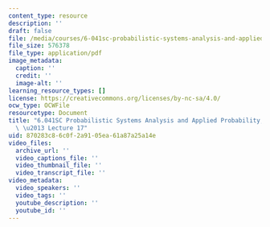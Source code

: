 ```yaml
---
content_type: resource
description: ''
draft: false
file: /media/courses/6-041sc-probabilistic-systems-analysis-and-applied-probability-fall-2013/870283c86c0f2a9105ea61a87a25a14e_MIT6_041SCF13_lec17_300k.mp4.pdf
file_size: 576378
file_type: application/pdf
image_metadata:
  caption: ''
  credit: ''
  image-alt: ''
learning_resource_types: []
license: https://creativecommons.org/licenses/by-nc-sa/4.0/
ocw_type: OCWFile
resourcetype: Document
title: "6.041SC Probabilistic Systems Analysis and Applied Probability, Fall 2013Transcript\
  \ \u2013 Lecture 17"
uid: 870283c8-6c0f-2a91-05ea-61a87a25a14e
video_files:
  archive_url: ''
  video_captions_file: ''
  video_thumbnail_file: ''
  video_transcript_file: ''
video_metadata:
  video_speakers: ''
  video_tags: ''
  youtube_description: ''
  youtube_id: ''
---
```

